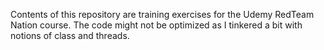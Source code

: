 Contents of this repository are training exercises for the Udemy RedTeam Nation course. The code might not be optimized as I tinkered a bit with notions of class and threads.
